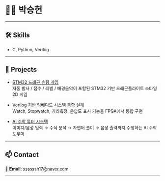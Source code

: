 # 🧑‍💻 박승헌


---

## 🛠 Skills

- C, Python, Verilog

---

## 🚀 Projects

- [STM32 드래곤 슈팅 게임](https://github.com/shhhhhhh1799/portfolio/blob/game/README.md)  
  자동 발사 / 점수 / 레벨 / 배경음악이 포함된 STM32 기반 드래곤플라이트 스타일 2D 게임

- [Verilog 기반 임베디드 시스템 통합 설계](https://github.com/shhhhhhh1799/portfolio/tree/uart_sensor_watch)  
  Watch, Stopwatch, 거리측정, 온습도 표시 기능을 FPGA에서 통합 구현

- [AI 수학 튜터 시스템](https://github.com/shhhhhhh1799/portfolio/tree/mathtutor)  
  이미지/음성 입력 → 수식 분석 → 자연어 풀이 → 음성 출력까지 수행하는 AI 수학 도우미

---

## 📫 Contact

📧 **Email**: [ssssssh17@naver.com](mailto:ssssssh17@naver.com)

---
